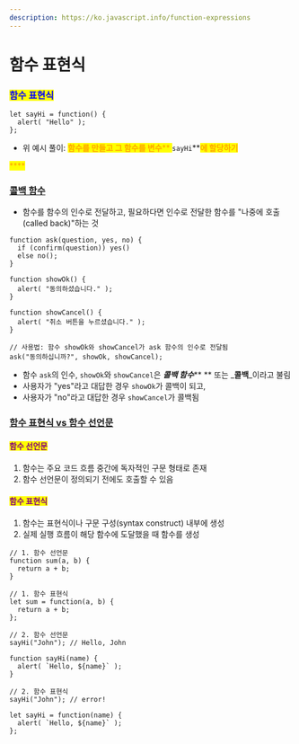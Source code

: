 ```yaml
---
description: https://ko.javascript.info/function-expressions
---
```


# 함수 표현식

### <mark style="color:blue;">함수 표현식</mark>&#x20;

```
let sayHi = function() {
  alert( "Hello" );
};
```

* 위 예시 풀이: <mark style="color:orange;">**함수를 만들고 그 함수를 변수**</mark><mark style="color:orange;">** **</mark><mark style="color:orange;">**`sayHi`**</mark><mark style="color:orange;">**에 할당하기**</mark>

<mark style="color:orange;">****</mark>

### [콜백 함수](https://ko.javascript.info/function-expressions#ref-346)

* 함수를 함수의 인수로 전달하고, 필요하다면 인수로 전달한 함수를 "나중에 호출(called back)"하는 것

```
function ask(question, yes, no) {
  if (confirm(question)) yes()
  else no();
}

function showOk() {
  alert( "동의하셨습니다." );
}

function showCancel() {
  alert( "취소 버튼을 누르셨습니다." );
}

// 사용법: 함수 showOk와 showCancel가 ask 함수의 인수로 전달됨
ask("동의하십니까?", showOk, showCancel);
```

* 함수 `ask`의 인수, `showOk`와 `showCancel`은 _**콜백 함수**_** ** 또는 _**콜백**_이라고 불림
* 사용자가 "yes"라고 대답한 경우 `showOk`가 콜백이 되고,
* 사용자가 "no"라고 대답한 경우 `showCancel`가 콜백됨



### [함수 표현식 vs 함수 선언문](https://ko.javascript.info/function-expressions#ref-347)

#### <mark style="color:purple;">함수 선언문</mark>&#x20;

1. 함수는 주요 코드 흐름 중간에 독자적인 구문 형태로 존재
2. 함수 선언문이 정의되기 전에도 호출할 수 있음 &#x20;



#### <mark style="color:purple;">함수 표현식</mark>

1. 함수는 표현식이나 구문 구성(syntax construct) 내부에 생성
2. 실제 실행 흐름이 해당 함수에 도달했을 때 함수를 생성

```
// 1. 함수 선언문
function sum(a, b) {
  return a + b;
}

// 1. 함수 표현식
let sum = function(a, b) {
  return a + b;
};
```

```
// 2. 함수 선언문
sayHi("John"); // Hello, John

function sayHi(name) {
  alert( `Hello, ${name}` );
}

// 2. 함수 표현식
sayHi("John"); // error!

let sayHi = function(name) {
  alert( `Hello, ${name}` );
};
```

<mark style="color:purple;"></mark>
